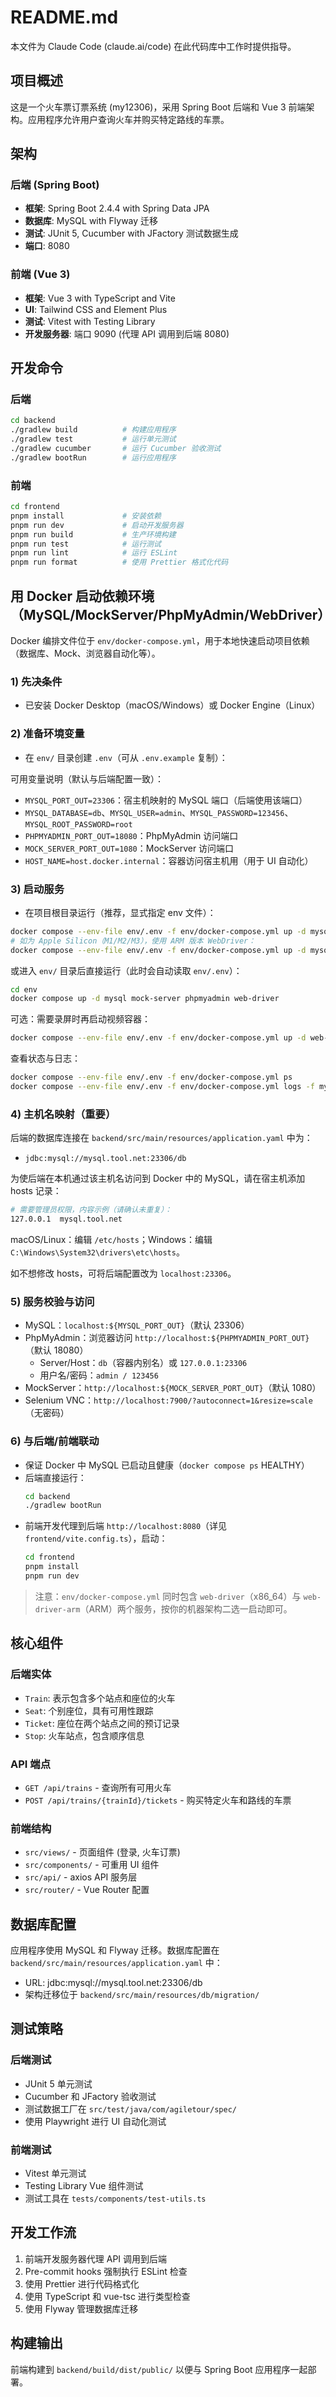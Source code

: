 # README.md

本文件为 Claude Code (claude.ai/code) 在此代码库中工作时提供指导。

## 项目概述

这是一个火车票订票系统 (my12306)，采用 Spring Boot 后端和 Vue 3 前端架构。应用程序允许用户查询火车并购买特定路线的车票。

## 架构

### 后端 (Spring Boot)
- **框架**: Spring Boot 2.4.4 with Spring Data JPA
- **数据库**: MySQL with Flyway 迁移
- **测试**: JUnit 5, Cucumber with JFactory 测试数据生成
- **端口**: 8080

### 前端 (Vue 3)
- **框架**: Vue 3 with TypeScript and Vite
- **UI**: Tailwind CSS and Element Plus
- **测试**: Vitest with Testing Library
- **开发服务器**: 端口 9090 (代理 API 调用到后端 8080)

## 开发命令

### 后端
```bash
cd backend
./gradlew build          # 构建应用程序
./gradlew test           # 运行单元测试
./gradlew cucumber       # 运行 Cucumber 验收测试
./gradlew bootRun        # 运行应用程序
```

### 前端
```bash
cd frontend
pnpm install             # 安装依赖
pnpm run dev             # 启动开发服务器
pnpm run build           # 生产环境构建
pnpm run test            # 运行测试
pnpm run lint            # 运行 ESLint
pnpm run format          # 使用 Prettier 格式化代码
```

## 用 Docker 启动依赖环境（MySQL/MockServer/PhpMyAdmin/WebDriver）

Docker 编排文件位于 `env/docker-compose.yml`，用于本地快速启动项目依赖（数据库、Mock、浏览器自动化等）。

### 1) 先决条件
- 已安装 Docker Desktop（macOS/Windows）或 Docker Engine（Linux）

### 2) 准备环境变量
- 在 `env/` 目录创建 `.env`（可从 `.env.example` 复制）：

可用变量说明（默认与后端配置一致）：
- `MYSQL_PORT_OUT=23306`：宿主机映射的 MySQL 端口（后端使用该端口）
- `MYSQL_DATABASE=db`、`MYSQL_USER=admin`、`MYSQL_PASSWORD=123456`、`MYSQL_ROOT_PASSWORD=root`
- `PHPMYADMIN_PORT_OUT=18080`：PhpMyAdmin 访问端口
- `MOCK_SERVER_PORT_OUT=1080`：MockServer 访问端口
- `HOST_NAME=host.docker.internal`：容器访问宿主机用（用于 UI 自动化）

### 3) 启动服务
- 在项目根目录运行（推荐，显式指定 env 文件）：

```bash
docker compose --env-file env/.env -f env/docker-compose.yml up -d mysql mock-server phpmyadmin web-driver
# 如为 Apple Silicon（M1/M2/M3），使用 ARM 版本 WebDriver：
docker compose --env-file env/.env -f env/docker-compose.yml up -d mysql mock-server phpmyadmin web-driver-arm
```

或进入 `env/` 目录后直接运行（此时会自动读取 `env/.env`）：
```bash
cd env
docker compose up -d mysql mock-server phpmyadmin web-driver
```

可选：需要录屏时再启动视频容器：
```bash
docker compose --env-file env/.env -f env/docker-compose.yml up -d web-driver-video
```

查看状态与日志：
```bash
docker compose --env-file env/.env -f env/docker-compose.yml ps
docker compose --env-file env/.env -f env/docker-compose.yml logs -f mysql
```

### 4) 主机名映射（重要）
后端的数据库连接在 `backend/src/main/resources/application.yaml` 中为：

- `jdbc:mysql://mysql.tool.net:23306/db`

为使后端在本机通过该主机名访问到 Docker 中的 MySQL，请在宿主机添加 hosts 记录：

```bash
# 需要管理员权限，内容示例（请确认未重复）：
127.0.0.1  mysql.tool.net
```

macOS/Linux：编辑 `/etc/hosts`；Windows：编辑 `C:\Windows\System32\drivers\etc\hosts`。

如不想修改 hosts，可将后端配置改为 `localhost:23306`。

### 5) 服务校验与访问
- MySQL：`localhost:${MYSQL_PORT_OUT}`（默认 23306）
- PhpMyAdmin：浏览器访问 `http://localhost:${PHPMYADMIN_PORT_OUT}`（默认 18080）
	- Server/Host：`db`（容器内别名）或 `127.0.0.1:23306`
	- 用户名/密码：`admin / 123456`
- MockServer：`http://localhost:${MOCK_SERVER_PORT_OUT}`（默认 1080）
- Selenium VNC：`http://localhost:7900/?autoconnect=1&resize=scale`（无密码）

### 6) 与后端/前端联动
- 保证 Docker 中 MySQL 已启动且健康（`docker compose ps` HEALTHY）
- 后端直接运行：
	```bash
	cd backend
	./gradlew bootRun
	```
- 前端开发代理到后端 `http://localhost:8080`（详见 `frontend/vite.config.ts`），启动：
	```bash
	cd frontend
	pnpm install
	pnpm run dev
	```

> 注意：`env/docker-compose.yml` 同时包含 `web-driver`（x86_64）与 `web-driver-arm`（ARM）两个服务，按你的机器架构二选一启动即可。

## 核心组件

### 后端实体
- `Train`: 表示包含多个站点和座位的火车
- `Seat`: 个别座位，具有可用性跟踪
- `Ticket`: 座位在两个站点之间的预订记录
- `Stop`: 火车站点，包含顺序信息

### API 端点
- `GET /api/trains` - 查询所有可用火车
- `POST /api/trains/{trainId}/tickets` - 购买特定火车和路线的车票

### 前端结构
- `src/views/` - 页面组件 (登录, 火车订票)
- `src/components/` - 可重用 UI 组件
- `src/api/` - axios API 服务层
- `src/router/` - Vue Router 配置

## 数据库配置

应用程序使用 MySQL 和 Flyway 迁移。数据库配置在 `backend/src/main/resources/application.yaml` 中：
- URL: jdbc:mysql://mysql.tool.net:23306/db
- 架构迁移位于 `backend/src/main/resources/db/migration/`

## 测试策略

### 后端测试
- JUnit 5 单元测试
- Cucumber 和 JFactory 验收测试
- 测试数据工厂在 `src/test/java/com/agiletour/spec/`
- 使用 Playwright 进行 UI 自动化测试

### 前端测试
- Vitest 单元测试
- Testing Library Vue 组件测试
- 测试工具在 `tests/components/test-utils.ts`

## 开发工作流

1. 前端开发服务器代理 API 调用到后端
2. Pre-commit hooks 强制执行 ESLint 检查
3. 使用 Prettier 进行代码格式化
4. 使用 TypeScript 和 vue-tsc 进行类型检查
5. 使用 Flyway 管理数据库迁移

## 构建输出

前端构建到 `backend/build/dist/public/` 以便与 Spring Boot 应用程序一起部署。